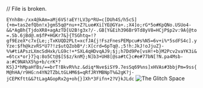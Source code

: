 // File is broken.

`EYnh8m-/xx4@kAm=aMj6VS!aEY!LV3p*RU=c[DUh4S/h5cS]{+m=tas2efQbn!x}gmS5q@*nu++Z?Lue#Xi[YE@GYa+.;X4]o;rG*5o#KpQNo.USUo4-&&*AgBh{TjdoXR8+agAzTD[U2B!g3x?/-.GB[Y&Eih396Br9Td8yV8=HCjP$p2v:9A{@to=.Sb.6jBd@.m$fP+HGKr7&}{TSGhtq=!?gf9EzeX*c7x{Le;;TxKUQD2PLt=xcfJA{j!FszFnesPEMpcu#s%N5=6v+i%*5sdFS4c].yYze:$fh@kzvRS*U7?!z$utQZobB*/:X[crd=6pTq@.;5!h:JkJ!oJjuZ}-%%#tiAPszLXmcSdHxk/LG9c!+*SXL4qHDvqAJ9;$j;h7Dd9Pe[vsH!+b}M2Pcv2vaYK3i&=6tcx*or}7}q:8o5Ct@$[S$z/knM};N]b3+UH8[@sa#tC}c#e#77bN[?N.pa4Msb-a:#C9NA%X5%p+b/crK*?KS}J*hMpaHfBs/==brT!BkvR%%z.&diq*Nve$iSY9.7esSq69%ns]xHVAs#3bbjPm=9ss{M@hHA/r9HG:n4YN2TZbLtGLHM6$=qRfJRYMBNpT%&2gK?j-jCEPKftt&&7tLagAGopRx2g+oh{}]Xh*3Fifn+2?V}kJLdc`
![The Glitch Space](https://github.com/maintenanceholder/ssdtoolpy/assets/150483268/630fa2d2-5a90-4b1e-a433-4c04a2052631)
